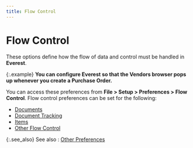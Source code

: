 ```yaml
---
title: Flow Control
---
```


# Flow Control


These options define how the flow of data and control must be handled  in **Everest**.


{:.example}
**You can configure **Everest**  so that the **Vendors** browser pops  up whenever you create a Purchase Order.**


You can access these preferences from **File 
 &gt; Setup &gt; Preferences &gt; Flow Control**. Flow control preferences  can be set for the following:

- [Documents]({{site.bp_chm}}/flow-ctrl/defs/document_defaults.html)
- <font color="#008000" class="hcp3"><a href="{{site.ct_chm}}/document-tracking/document_tracking_preferences.html">Document 
 Tracking</a></font>
- [Items]({{site.mi_chm}}/item-preferences/item-flow-control/the_flow_control_setup_dialog_box_item_details.html)
- <font color="#008000" class="hcp3"><a href="{{site.bp_chm}}/misc/other_flow_control_introduction.html">Other 
 Flow Control</a></font>



{:.see_also}
See also
: [Other Preferences]({{site.sc_baseurl}}/the-company-creation-wizard/other-preferences/other_preferences.html)
